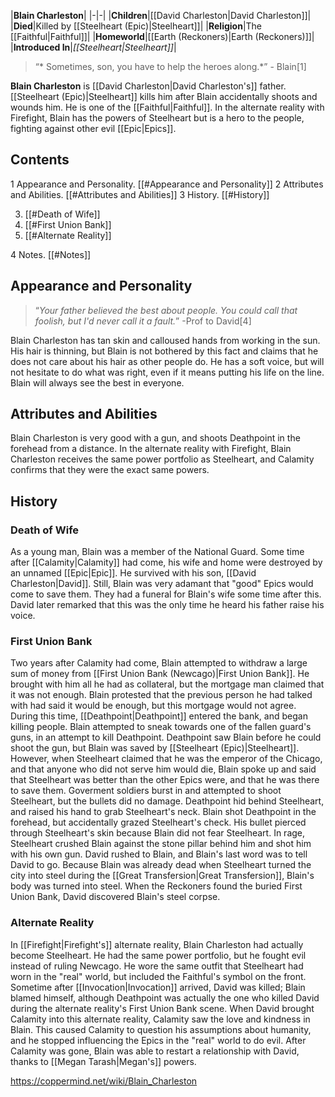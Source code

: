 |**Blain Charleston**|
|-|-|
|**Children**|[[David Charleston\|David Charleston]]|
|**Died**|Killed by [[Steelheart (Epic)\|Steelheart]]|
|**Religion**|The [[Faithful\|Faithful]]|
|**Homeworld**|[[Earth (Reckoners)\|Earth (Reckoners)]]|
|**Introduced In**|*[[Steelheart\|Steelheart]]*|

>“* Sometimes, son, you have to help the heroes along.*”
\- Blain[1]


**Blain Charleston** is [[David Charleston\|David Charleston's]] father. [[Steelheart (Epic)\|Steelheart]] kills him after Blain accidentally shoots and wounds him. He is one of the [[Faithful\|Faithful]].
In the alternate reality with Firefight, Blain has the powers of Steelheart but is a hero to the people, fighting against other evil [[Epic\|Epics]].

## Contents

1 Appearance and Personality. [[#Appearance and Personality]] 
2 Attributes and Abilities. [[#Attributes and Abilities]] 
3 History. [[#History]] 

3. [[#Death of Wife]] 
3. [[#First Union Bank]] 
3. [[#Alternate Reality]] 


4 Notes. [[#Notes]] 


## Appearance and Personality
>“*Your father believed the best about people. You could call that foolish, but I'd never call it a fault.*”
\-Prof to David[4]

Blain Charleston has tan skin and calloused hands from working in the sun. His hair is thinning, but Blain is not bothered by this fact and claims that he does not care about his hair as other people do. He has a soft voice, but will not hesitate to do what was right, even if it means putting his life on the line. Blain will always see the best in everyone.

## Attributes and Abilities
Blain Charleston is very good with a gun, and shoots Deathpoint in the forehead from a distance.
In the alternate reality with Firefight, Blain Charleston receives the same power portfolio as Steelheart, and Calamity confirms that they were the exact same powers.


## History
### Death of Wife
As a young man, Blain was a member of the National Guard. Some time after [[Calamity\|Calamity]] had come, his wife and home were destroyed by an unnamed [[Epic\|Epic]]. He survived with his son, [[David Charleston\|David]]. Still, Blain was very adamant that "good" Epics would come to save them.
They had a funeral for Blain's wife some time after this. David later remarked that this was the only time he heard his father raise his voice.

### First Union Bank
Two years after Calamity had come, Blain attempted to withdraw a large sum of money from [[First Union Bank (Newcago)\|First Union Bank]]. He brought with him all he had as collateral, but the mortgage man claimed that it was not enough. Blain protested that the previous person he had talked with had said it would be enough, but this mortgage would not agree. During this time, [[Deathpoint\|Deathpoint]] entered the bank, and began killing people. Blain attempted to sneak towards one of the fallen guard's guns, in an attempt to kill Deathpoint. Deathpoint saw Blain before he could shoot the gun, but Blain was saved by [[Steelheart (Epic)\|Steelheart]]. However, when Steelheart claimed that he was the emperor of the Chicago, and that anyone who did not serve him would die, Blain spoke up and said that Steelheart was better than the other Epics were, and that he was there to save them.
Goverment soldiers burst in and attempted to shoot Steelheart, but the bullets did no damage. Deathpoint hid behind Steelheart, and raised his hand to grab Steelheart's neck. Blain shot Deathpoint in the forehead, but accidentally grazed Steelheart's check. His bullet pierced through Steelheart's skin because Blain did not fear Steelheart. In rage, Steelheart crushed Blain against the stone pillar behind him and shot him with his own gun. David rushed to Blain, and Blain's last word was to tell David to go.
Because Blain was already dead when Steelheart turned the city into steel during the [[Great Transfersion\|Great Transfersion]], Blain's body was turned into steel. When the Reckoners found the buried First Union Bank, David discovered Blain's steel corpse.

### Alternate Reality
In [[Firefight\|Firefight's]] alternate reality, Blain Charleston had actually become Steelheart. He had the same power portfolio, but he fought evil instead of ruling Newcago. He wore the same outfit that Steelheart had worn in the "real" world, but included the Faithful's symbol on the front. Sometime after [[Invocation\|Invocation]] arrived, David was killed; Blain blamed himself, although Deathpoint was actually the one who killed David during the alternate reality's First Union Bank scene.
When David brought Calamity into this alternate reality, Calamity saw the love and kindness in Blain. This caused Calamity to question his assumptions about humanity, and he stopped influencing the Epics in the "real" world to do evil.
After Calamity was gone, Blain was able to restart a relationship with David, thanks to [[Megan Tarash\|Megan's]] powers.



https://coppermind.net/wiki/Blain_Charleston